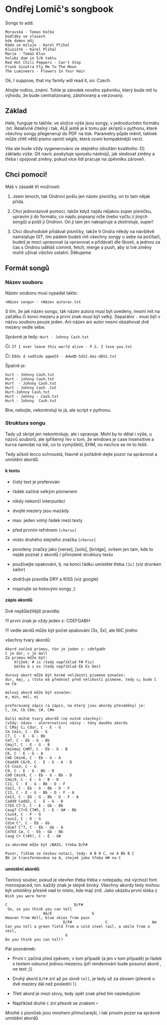 # Ondřej Lomič's songbook

Songs to add: 
```
Moravská - Tomas Kočko
bodláky ve vlasech
kde domov můj
Ráda se miluje - Karel Plíhal
Kluziště - Karel Plíhal
Marie - Tomáš Klus
holubi dum in 5/6 taktu
Red Hot Chili Peppers - Can't Stop
Frank Sinatra Fly Me To The Moon
The Lumineers - Flowers In Your Hair
```

Ok, I suppose, that my family will read it, so: Czech.

Ahojte rodino, známí. Tohle je zárodek nového zpěvníku, který bude mít
tu výhodu, že bude centralizovaný, zálohovaný a verzovaný.

## Základ

Hele, funguje to takhle: ve složce výše jsou songy, v jednoduchém formátu
.txt. Relativně čitelný i tak, ALE ještě je k tomu pár skriptů v pythonu,
které všechny songy přegenerují do PDF na tisk. Parametry půjde měnit,
tatínek může chtít větší písmo oproti ségře, která ocení kompaktnější verzi.

Vše ale bude vždy vygenerováno ze stejného (doufám kvalitního :D) základu
výše. Git navíc poskytuje spoustu nástrojů, jak sledovat změny a třeba i
spojovat změny, pokud více lidí pracuje na zpěvníku zároveň.

## Chci pomoci!

Máš v zásadě tři možnosti:

1. Jsem lenoch, tak Ondrovi pošlu jen název písničky, on to tam nějak přidá.

2. Chci jednorázově pomoci, takže když najdu nějakou super písničku, upravím
ji do formátu, co najdu popsaný níže (nebo vyčtu z jiných songů) a pošli ji
Ondrovi. On ji tam jen nakopíruje a zkotroluje, super!

3. Chci dlouhodobě přidávat písničky, takže ti Ondra někdy na návštěvě
nainstaluje GIT, tím pádem budeš mít všechny songy u sebe na počítači,
budeš je moci upravovat (a opravovat a přidávat) dle libosti, a jednou
za čas s Ondrou uděláš commit, fetch, merge a push, aby si tvé změny mohli
užívat všichni ostatní. Děkujeme

## Formát songů

### Název souboru
Název souboru musí vypadat takto:

`<Název songu> - <Název autora>.txt`

S tím, že jak název songu, tak název autora musí být uvedeny, nesmí mít
na začátku či konci mezeru a první znak musí být velký. Separátor ` - ` 
musí být v názvu souboru pouze jeden. Ani název ani autor nesmí 
obsahovat dvě mezery vedle sebe.

Správně je tedy: `Hurt - Johnny Cash.txt`

Či: `If I ever leave this world alive - P.S. I love you.txt`

Či: `E8ds d sad51de qqwe55 - AdwdD-5dš2.das-d8šš.txt`

Špatně je:

```
hurt - Johnny Cash.txt
Hurt - johnny Cash.txt
Hurt  - Johnny Cash.txt
Hurt - Johnny Cash .txt
Hurt-Johnny Cash.txt
Hurt - Johnny - Cash.txt
Hurt - Johnny  Cash.txt
```

Btw, nebojte, nekontroluji to já, ale script v pythonu.

### Struktura songu

Tady už skript jen nekontroluje, ale i opravuje. Mohl by to dělat i výše,
u názvů souborů, ale (příšerný řev o tom, že windows je case insensitive
a kurva namrdat na lidi, co to vymýšleli), EHM, no nechce se mi to řešit.

Tedy ačkoli lecco schroustá, hlavně si pořádně dejte pozor na správnost
a umístění akordů.

#### k textu

- čistý text je preferován

- řádek začíná velkým písmenem
 
- nikdy nekončí interpunkcí

- dvojté mezery jsou mazády

- max. jeden volný řádek mezi texty

- před prvním refrénem `[chorus]`

- místo druhého stejného značka `[chorus]`

- povoleny značky jako [verse], [solo], [bridge], ovšem jen tam, kde to nejde
poznat z akordů / přirozené struktury textu

- používejte opakování, tj. na konci řádku umístěte třeba `[2x]`
(viz drunken sailor)

- dodržuje pravidla DRY a KISS (viz google)

- inspirujte se hotovými songy ;)

#### zápis akordů

Dvě nejdůležitější pravidla:

!!! první znak je vždy jeden z: CDEFGABH

!!! vedle akrdů může být počet opakování (3x, 5x), ale NIC jiného

všechny tvary akordů:

```
Akord začíná primou, tón je jeden z: cdefgabh
C je dur, c je moll
Za primou může být:
    křížek: # is (tedy například F# Fis)
    béčko b s es (tedy například Eb Es Des)

durový akort může být kormě velikosti písmene označen:
dur, maj, △ (toto má přednost před velikostí písmene, tedy c△ bude C ne Cm

molový akord může být označen:
m, min, mol, mi

preferovaný zápis (a zápis, na který jsou akordy převáděny) je:
C, Cm, Cb Cbm, C#, C#m

Další možné tvary akordů (ne nutně všechny):
(vždy: název - alerernativní názvy - tóny daného akordu
C CMaj C△ Cdur, C - E - G
Cm Cmin, C - Eb - G
C7, C - E - G - Bb
Cm7, C - Eb - G - Bb
Cmaj7, C - E - G - B
Cminmaj CmM7, C - Eb - G - B
C6, C - E - G - A
Cm6 Cmin6, C - Eb - G - A
C6add9 C6/9, C - E - G - A - D
C5 Cno3, C - G
C9, C - E - G - Bb - D
Cm9 Cmin9, C - Eb - G - Bb - D
Cmaj9, C - E - G - B - D
C11, C - E - G - Bb - D - F
Cm11, C - Eb - G - Bb - D - F
C13, C - E - G - Bb - D - F - A
Cm13, C - Eb - G - Bb - D - F - A
Cadd9 Cadd2, C - E - G - D
C7b5 C7-5, C - E - Gb - Bb
Caug7 C7+5 C7#5, C - E - G# - Bb
Csus4, C - F - G
Csus2, C - D - G
Cdim C°, C - Eb - Gb
Cdim7 C°7, C - Eb - Gb - A
Cm7b5 Cø, C - Eb - Gb - Bb
Caug C+ C(#5), C - E - G#

za akordem může být /BASS, třeba D/F#

Pozor, řídíme se českou notací, tedy: A B H C, ne A Bb B C
Bb je transformováno na A, stejně jako třeba H# na C
```

#### umístění akordů

Textový soubor, pokud je otevřen třeba třeba v notepadu, má výchozí font
monospaced, tzn. každý znak je stejně široký. Všechny akordy tedy mohou být
umístěny přesně nad to místo, kde mají znít. Jako ukázku první sloka z 
`Wish you were here`:

```
C                              D/F#
 So, so you think you can tell
                 Am/E                  G
Heaven from Hell, blue skies from pain
                          D/F#               C                    Am
Can you tell a green field from a cold steel rail, a smile from a veil,
                           G
Do you think you can tell?
```
Pár poznámek:

- První `C` začíná před zpěvem, v tom případě (a jen v tom případě)
je řádek s textem odsunut jednou mezerou (při renderování bude posunut akord
, ne text ;))

- Druhý akord `D/F#` zní až po slově `tell`, je tedy až za slovem (přesně
o dvě mezery dál než poslední `l`)

- Třetí akord je mezi slovy, tedy opět znak před tím následujícím

- Například druhé `C` zní přesně se znakem `r`

Mnohé z písniček jsou mnohem přímočarejší, i tak prosím pozor na správné
umístění akordů